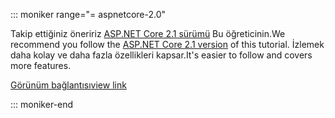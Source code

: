 ::: moniker range="= aspnetcore-2.0"

<span data-ttu-id="ebdff-101">Takip ettiğiniz öneririz [ASP.NET Core 2.1 sürümü](xref:razor-pages-start?view=aspnetcore-2.1) Bu öğreticinin.</span><span class="sxs-lookup"><span data-stu-id="ebdff-101">We recommend you follow the [ASP.NET Core 2.1 version](xref:razor-pages-start?view=aspnetcore-2.1) of this tutorial.</span></span> <span data-ttu-id="ebdff-102">İzlemek daha kolay ve daha fazla özellikleri kapsar.</span><span class="sxs-lookup"><span data-stu-id="ebdff-102">It's easier to follow and covers more features.</span></span>

 [<span data-ttu-id="ebdff-103">Görünüm bağlantısı</span><span class="sxs-lookup"><span data-stu-id="ebdff-103">view link</span></span>](?view=aspnetcore-2.1)

::: moniker-end

